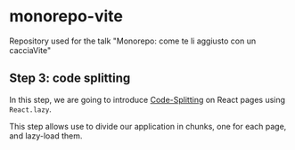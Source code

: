 # monorepo-vite
Repository used for the talk "Monorepo: come te li aggiusto con un cacciaVite"

## Step 3: code splitting

In this step, we are going to introduce [Code-Splitting](https://reactjs.org/docs/code-splitting.html) on React pages using `React.lazy`.

This step allows use to divide our application in chunks, one for each page, and lazy-load them.